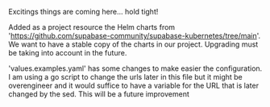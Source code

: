 Excitings things are coming here... hold tight!

Added as a project resource the Helm charts from 'https://github.com/supabase-community/supabase-kubernetes/tree/main'. We want to have a stable copy of the charts in our project. Upgrading must be taking into account in the future.

'values.examples.yaml' has some changes to make easier the configuration. I am using a go script to change the urls later in this file but it might be overengineer and it would suffice to have a variable for the URL that is later changed by the sed. This will be a future improvement
